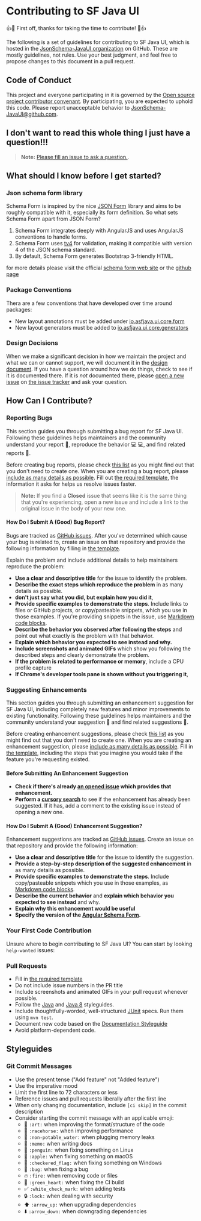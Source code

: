 # Contributing to SF Java UI

:+1::tada: First off, thanks for taking the time to contribute! :tada::+1:

The following is a set of guidelines for contributing to SF Java UI, which is hosted in the [JsonSchema-JavaUI organization](https://github.com/JsonSchema-JavaUI) on GitHub. These are mostly guidelines, not rules. Use your best judgment, and feel free to propose changes to this document in a pull request.

## Code of Conduct

This project and everyone participating in it is governed by the [Open source project contributor convenant](http://contributor-covenant.org/). By participating, you are expected to uphold this code. Please report unacceptable behavior to [JsonSchema-JavaUI@github.com](mailto:JsonSchema-JavaUI@github.com).

## I don't want to read this whole thing I just have a question!!!

> **Note:** [Please fill an issue to ask a question.](https://github.com/JsonSchema-JavaUI/sf-java-ui/issues/new).

## What should I know before I get started?

### Json schema form library

Schema Form is inspired by the nice [JSON Form](https://github.com/joshfire/jsonform) library and
aims to be roughly compatible with it, especially its form definition. So what sets Schema Form
apart from JSON Form?

1. Schema Form integrates deeply with AngularJS and uses AngularJS conventions to handle forms.
2. Schema Form uses [tv4](https://github.com/geraintluff/tv4) for validation, making it compatible
   with version 4 of the JSON schema standard.
3. By default, Schema Form generates Bootstrap 3-friendly HTML.

for more details please visit the official [schema form web site](http://schemaform.io/) or the [github page](https://github.com/json-schema-form/angular-schema-form)

### Package Conventions

Thera are a few conventions that have developed over time around packages:

* New layout annotations must be added under [io.asfjava.ui.core.form](https://github.com/JsonSchema-JavaUI/sf-java-ui/tree/master/src/main/java/io/asfjava/ui/core/form)
* New layout generators must be added to [io.asfjava.ui.core.generators](https://github.com/JsonSchema-JavaUI/sf-java-ui/tree/master/src/main/java/io/asfjava/ui/core/generators)

### Design Decisions

When we make a significant decision in how we maintain the project and what we can or cannot support, we will document it in the [design document](https://github.com/JsonSchema-JavaUI/design-decisions). If you have a question around how we do things, check to see if it is documented there. If it is *not* documented there, please [open a new issue](https://github.com/JsonSchema-JavaUI/design-decisions/issues) on [the issue tracker](https://github.com/JsonSchema-JavaUI/design-decisions/issues) and ask your question.

## How Can I Contribute?

### Reporting Bugs

This section guides you through submitting a bug report for SF Java UI. Following these guidelines helps maintainers and the community understand your report :pencil:, reproduce the behavior :computer: :computer:, and find related reports :mag_right:.

Before creating bug reports, please check [this list](#before-submitting-a-bug-report) as you might find out that you don't need to create one. When you are creating a bug report, please [include as many details as possible](#how-do-i-submit-a-good-bug-report). Fill out [the required template](ISSUE_TEMPLATE.md), the information it asks for helps us resolve issues faster.

> **Note:** If you find a **Closed** issue that seems like it is the same thing that you're experiencing, open a new issue and include a link to the original issue in the body of your new one.

#### How Do I Submit A (Good) Bug Report?

Bugs are tracked as [GitHub issues](https://guides.github.com/features/issues/). After you've determined which cause your bug is related to, create an issue on that repository and provide the following information by filling in [the template](ISSUE_TEMPLATE.md).

Explain the problem and include additional details to help maintainers reproduce the problem:

* **Use a clear and descriptive title** for the issue to identify the problem.
* **Describe the exact steps which reproduce the problem** in as many details as possible. 
* **don't just say what you did, but explain how you did it**,
* **Provide specific examples to demonstrate the steps**. Include links to files or GitHub projects, or copy/pasteable snippets, which you use in those examples. If you're providing snippets in the issue, use [Markdown code blocks](https://help.github.com/articles/markdown-basics/#multiple-lines).
* **Describe the behavior you observed after following the steps** and point out what exactly is the problem with that behavior.
* **Explain which behavior you expected to see instead and why.**
* **Include screenshots and animated GIFs** which show you following the described steps and clearly demonstrate the problem.
* **If the problem is related to performance or memory**, include a CPU profile capture
* **If Chrome's developer tools pane is shown without you triggering it**,

### Suggesting Enhancements

This section guides you through submitting an enhancement suggestion for SF Java UI, including completely new features and minor improvements to existing functionality. Following these guidelines helps maintainers and the community understand your suggestion :pencil: and find related suggestions :mag_right:.

Before creating enhancement suggestions, please check [this list](#before-submitting-an-enhancement-suggestion) as you might find out that you don't need to create one. When you are creating an enhancement suggestion, please [include as many details as possible](#how-do-i-submit-a-good-enhancement-suggestion). Fill in [the template](ISSUE_TEMPLATE.md), including the steps that you imagine you would take if the feature you're requesting existed.

#### Before Submitting An Enhancement Suggestion

* **Check if there's already [an opened issue](https://github.com/JsonSchema-JavaUI/sf-java-ui/labels/enhancement) which provides that enhancement.**
* **Perform a [cursory search](https://github.com/JsonSchema-JavaUI/sf-java-ui/issues)** to see if the enhancement has already been suggested. If it has, add a comment to the existing issue instead of opening a new one.

#### How Do I Submit A (Good) Enhancement Suggestion?

Enhancement suggestions are tracked as [GitHub issues](https://guides.github.com/features/issues/). Create an issue on that repository and provide the following information:

* **Use a clear and descriptive title** for the issue to identify the suggestion.
* **Provide a step-by-step description of the suggested enhancement** in as many details as possible.
* **Provide specific examples to demonstrate the steps**. Include copy/pasteable snippets which you use in those examples, as [Markdown code blocks](https://help.github.com/articles/markdown-basics/#multiple-lines).
* **Describe the current behavior** and **explain which behavior you expected to see instead** and why.
* **Explain why this enhancement would be useful** 
* **Specify the version of the [Angular Schema Form](https://github.com/json-schema-form/angular-schema-form).**

### Your First Code Contribution

Unsure where to begin contributing to SF Java UI? You can start by looking `help-wanted` issues:

### Pull Requests

* Fill in [the required template](PULL_REQUEST_TEMPLATE.md)
* Do not include issue numbers in the PR title
* Include screenshots and animated GIFs in your pull request whenever possible.
* Follow the [Java](#java-styleguide) and [Java 8](#java8-styleguide) styleguides.
* Include thoughtfully-worded, well-structured [JUnit](https://github.com/junit-team/junit4) specs. Run them using `mvn test`.
* Document new code based on the [Documentation Styleguide](#documentation-styleguide)
* Avoid platform-dependent code.
## Styleguides

### Git Commit Messages

* Use the present tense ("Add feature" not "Added feature")
* Use the imperative mood
* Limit the first line to 72 characters or less
* Reference issues and pull requests liberally after the first line
* When only changing documentation, include `[ci skip]` in the commit description
* Consider starting the commit message with an applicable emoji:
    * :art: `:art:` when improving the format/structure of the code
    * :racehorse: `:racehorse:` when improving performance
    * :non-potable_water: `:non-potable_water:` when plugging memory leaks
    * :memo: `:memo:` when writing docs
    * :penguin: `:penguin:` when fixing something on Linux
    * :apple: `:apple:` when fixing something on macOS
    * :checkered_flag: `:checkered_flag:` when fixing something on Windows
    * :bug: `:bug:` when fixing a bug
    * :fire: `:fire:` when removing code or files
    * :green_heart: `:green_heart:` when fixing the CI build
    * :white_check_mark: `:white_check_mark:` when adding tests
    * :lock: `:lock:` when dealing with security
    * :arrow_up: `:arrow_up:` when upgrading dependencies
    * :arrow_down: `:arrow_down:` when downgrading dependencies


